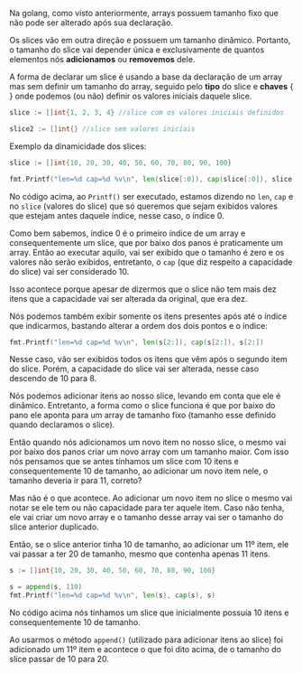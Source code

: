 
Na golang, como visto anteriormente, arrays possuem tamanho fixo que não pode ser alterado após sua declaração.

Os slices vão em outra direção e possuem um tamanho dinâmico. Portanto, o tamanho do slice vai depender única e exclusivamente de quantos elementos nós **adicionamos** ou **removemos** dele.

A forma de declarar um slice é usando a base da declaração de um array mas sem definir um tamanho do array, seguido pelo **tipo** do slice e **chaves** { } onde podemos (ou não) definir os valores iniciais daquele slice.
```go
slice := []int{1, 2, 3, 4} //slice com os valores iniciais definidos

slice2 := []int{} //slice sem valores iniciais
```

Exemplo da dinamicidade dos slices:

```go
slice := []int{10, 20, 30, 40, 50, 60, 70, 80, 90, 100}

fmt.Printf("len=%d cap=%d %v\n", len(slice[:0]), cap(slice[:0]), slice[:0])
```

No código acima, ao `Printf()` ser executado, estamos dizendo no `len`, `cap` e no `slice` (valores do slice) que só queremos que sejam exibidos valores que estejam antes daquele índice, nesse caso, o índice 0.

Como bem sabemos, índice 0 é o primeiro índice de um array e consequentemente um slice, que por baixo dos panos é praticamente um array. Então ao executar aquilo, vai ser exibido que o tamanho é zero e os valores não serão exibidos, entretanto, o `cap` (que diz respeito a capacidade do slice) vai ser considerado 10.

Isso acontece porque apesar de dizermos que o slice não tem mais dez itens que a capacidade vai ser alterada da original, que era dez.

Nós podemos também exibir somente os itens presentes após até o índice que indicarmos, bastando alterar a ordem dos dois pontos e o índice:

```go
fmt.Printf("len=%d cap=%d %v\n", len(s[2:]), cap(s[2:]), s[2:])
```

Nesse caso, vão ser exibidos todos os itens que vêm após o segundo item do slice. Porém, a capacidade do slice vai ser alterada, nesse caso descendo de 10 para 8.

Nós podemos adicionar itens ao nosso slice, levando em conta que ele é dinâmico. Entretanto, a forma como o slice funciona é que por baixo do pano ele aponta para um array de tamanho fixo (tamanho esse definido quando declaramos o slice).

Então quando nós adicionamos um novo item no nosso slice, o mesmo vai por baixo dos panos criar um novo array com um tamanho maior. Com isso nós pensamos que se antes tínhamos um slice com 10 itens e consequentemente 10 de tamanho, ao adicionar um novo item nele, o tamanho deveria ir para 11, correto?

Mas não é o que acontece. Ao adicionar um novo item no slice o mesmo vai notar se ele tem ou não capacidade para ter aquele item. Caso não tenha, ele vai criar um novo array e o tamanho desse array vai ser o tamanho do slice anterior duplicado.

Então, se o slice anterior tinha 10 de tamanho, ao adicionar um 11º item, ele vai passar a ter 20 de tamanho, mesmo que contenha apenas 11 itens.

```go
s := []int{10, 20, 30, 40, 50, 60, 70, 80, 90, 100}

s = append(s, 110)
fmt.Printf("len=%d cap=%d %v\n", len(s), cap(s), s)
```

No código acima nós tínhamos um slice que inicialmente possuía 10 itens e consequentemente 10 de tamanho.

Ao usarmos o método `append()` (utilizado para adicionar itens ao slice) foi adicionado um 11º item e acontece o que foi dito acima, de o tamanho do slice passar de 10 para 20.